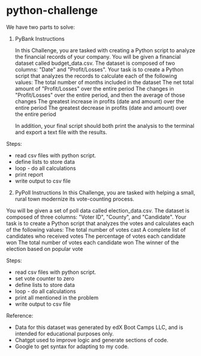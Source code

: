 # python-challenge

We have two parts to solve: 

1. PyBank Instructions
 
   In this Challenge, you are tasked with creating a Python script to analyze the financial records of your company. You will be given a financial dataset called budget_data.csv. The dataset is composed of
   two columns: "Date" and "Profit/Losses".
   Your task is to create a Python script that analyzes the records to calculate each of the following values:
   The total number of months included in the dataset
   The net total amount of "Profit/Losses" over the entire period
   The changes in "Profit/Losses" over the entire period, and then the average of those changes
   The greatest increase in profits (date and amount) over the entire period
   The greatest decrease in profits (date and amount) over the entire period

   In addition, your final script should both print the analysis to the terminal and export a text file with the results.

Steps:
- read csv files with python script.
- define lists to store data
- loop - do all calculations
- print report
- write output to csv file

2. PyPoll Instructions
In this Challenge, you are tasked with helping a small, rural town modernize its vote-counting process.

You will be given a set of poll data called election_data.csv. The dataset is composed of three columns: "Voter ID", "County", and "Candidate". Your task is to create a Python script that analyzes the votes and calculates each of the following values:
The total number of votes cast
A complete list of candidates who received votes
The percentage of votes each candidate won
The total number of votes each candidate won
The winner of the election based on popular vote

Steps:
- read csv files with python script.
- set vote counter to zero
- define lists to store data
- loop - do all calculations
- print all mentioned in the problem
- write output to csv file

Reference:
- Data for this dataset was generated by edX Boot Camps LLC, and is intended for educational purposes only.
- Chatgpt used to improve logic and generate sections of code.
- Google to get syntax for adapting to my code.
